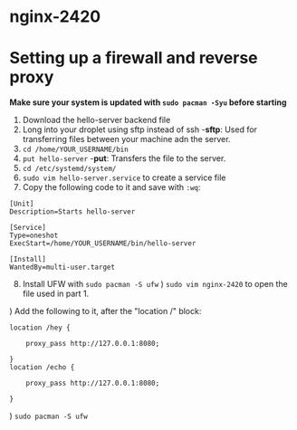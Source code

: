 # nginx-2420

# Setting up a firewall and reverse proxy
**Make sure your system is updated with `sudo pacman -Syu` before starting**

1) Download the hello-server backend file
2) Long into your droplet using sftp instead of ssh
    -**sftp**: Used for transferring files between your machine adn the server.
3) `cd /home/YOUR_USERNAME/bin`
4) `put hello-server`
    -**put**: Transfers the file to the server.
5) `cd /etc/systemd/system/`
6) `sudo vim hello-server.service` to create a service file
7) Copy the following code to it and save with `:wq`:
```
[Unit]
Description=Starts hello-server

[Service]
Type=oneshot
ExecStart=/home/YOUR_USERNAME/bin/hello-server

[Install]
WantedBy=multi-user.target

```
8) Install UFW with `sudo pacman -S ufw`
) `sudo vim nginx-2420` to open the file used in part 1.

) Add the following to it, after the "location /" block:
```
location /hey {

    proxy_pass http://127.0.0.1:8080;

}
location /echo {

    proxy_pass http://127.0.0.1:8080;

}

```

) `sudo pacman -S ufw`